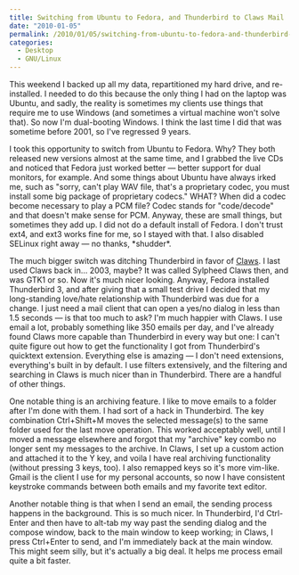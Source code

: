 ```yaml
---
title: Switching from Ubuntu to Fedora, and Thunderbird to Claws Mail
date: "2010-01-05"
permalink: /2010/01/05/switching-from-ubuntu-to-fedora-and-thunderbird-to-claws-mail/
categories:
  - Desktop
  - GNU/Linux
---
```

This weekend I backed up all my data, repartitioned my hard drive, and re-installed. I needed to do this because the only thing I had on the laptop was Ubuntu, and sadly, the reality is sometimes my clients use things that require me to use Windows (and sometimes a virtual machine won't solve that). So now I'm dual-booting Windows. I think the last time I did that was sometime before 2001, so I've regressed 9 years.

I took this opportunity to switch from Ubuntu to Fedora. Why? They both released new versions almost at the same time, and I grabbed the live CDs and noticed that Fedora just worked better &#8212; better support for dual monitors, for example. And some things about Ubuntu have always irked me, such as "sorry, can't play WAV file, that's a proprietary codec, you must install some big package of proprietary codecs." WHAT? When did a codec become necessary to play a PCM file? Codec stands for "code/decode" and that doesn't make sense for PCM. Anyway, these are small things, but sometimes they add up. I did not do a default install of Fedora. I don't trust ext4, and ext3 works fine for me, so I stayed with that. I also disabled SELinux right away &#8212; no thanks, \*shudder\*.

The much bigger switch was ditching Thunderbird in favor of [Claws][1]. I last used Claws back in&#8230; 2003, maybe? It was called Sylpheed Claws then, and was GTK1 or so. Now it's much nicer looking. Anyway, Fedora installed Thunderbird 3, and after giving that a small test drive I decided that my long-standing love/hate relationship with Thunderbird was due for a change. I just need a mail client that can open a yes/no dialog in less than 1.5 seconds &#8212; is that too much to ask? I'm much happier with Claws. I use email a lot, probably something like 350 emails per day, and I've already found Claws more capable than Thunderbird in every way but one: I can't quite figure out how to get the functionality I got from Thunderbird's quicktext extension. Everything else is amazing &#8212; I don't need extensions, everything's built in by default. I use filters extensively, and the filtering and searching in Claws is much nicer than in Thunderbird. There are a handful of other things.

One notable thing is an archiving feature. I like to move emails to a folder after I'm done with them. I had sort of a hack in Thunderbird. The key combination Ctrl+Shift+M moves the selected message(s) to the same folder used for the last move operation. This worked acceptably well, until I moved a message elsewhere and forgot that my "archive" key combo no longer sent my messages to the archive. In Claws, I set up a custom action and attached it to the Y key, and voila I have real archiving functionality (without pressing 3 keys, too). I also remapped keys so it's more vim-like. Gmail is the client I use for my personal accounts, so now I have consistent keystroke commands between both emails and my favorite text editor.

Another notable thing is that when I send an email, the sending process happens in the background. This is so much nicer. In Thunderbird, I'd Ctrl-Enter and then have to alt-tab my way past the sending dialog and the compose window, back to the main window to keep working; in Claws, I press Ctrl+Enter to send, and I'm immediately back at the main window. This might seem silly, but it's actually a big deal. It helps me process email quite a bit faster.

 [1]: http://www.claws-mail.org/
